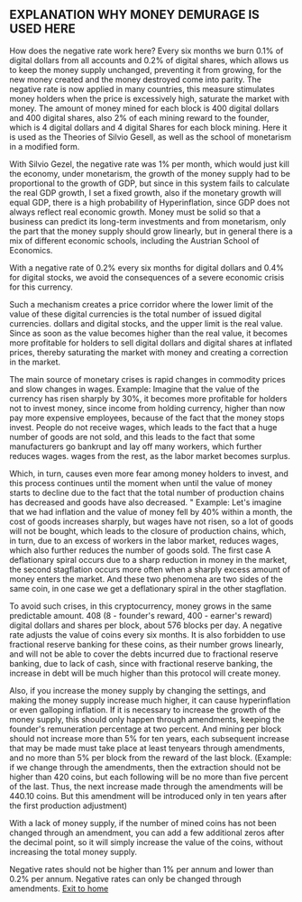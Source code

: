 ## EXPLANATION WHY MONEY DEMURAGE IS USED HERE
How does the negative rate work here? Every six months we burn 0.1% of digital dollars from all accounts
and 0.2% of digital shares, which allows us to keep the money supply unchanged, preventing it from growing,
for the new money created and the money destroyed come into parity.
The negative rate is now applied in many countries, this measure stimulates money holders when the price is excessively high,
saturate the market with money.
The amount of money mined for each block is 400 digital dollars and 400 digital shares,
also 2% of each mining reward to the founder, which is 4 digital dollars and 4 digital Shares for each block mining.
Here it is used as the Theories of Silvio Gesell, as well as the school of monetarism in a modified form.

With Silvio Gezel, the negative rate was 1% per month, which would just kill the economy,
under monetarism, the growth of the money supply had to be proportional to the growth of GDP, but since in
this system fails to calculate the real GDP growth, I set a fixed growth, also if the monetary growth
will equal GDP, there is a high probability of Hyperinflation, since GDP does not always reflect real economic growth.
Money must be solid so that a business can predict its long-term investments and from monetarism, only the part that
the money supply should grow linearly, but in general there is a mix of different economic schools, including the Austrian School of Economics.

With a negative rate of 0.2% every six months for digital dollars and 0.4% for digital stocks, we avoid the consequences of a severe economic crisis for this currency.

Such a mechanism creates a price corridor where the lower limit of the value of these digital currencies is the total number of issued digital currencies.
dollars and digital stocks, and the upper limit is the real value. Since as soon as the value becomes higher than the real value,
it becomes more profitable for holders to sell digital dollars and digital shares at inflated prices, thereby saturating the market with money
and creating a correction in the market.

The main source of monetary crises is rapid changes in commodity prices and slow changes in wages.
Example: Imagine that the value of the currency has risen sharply by 30%, it becomes more profitable for holders not to invest money, since
income from holding currency, higher than now pay more expensive employees, because of the fact that the money stops
invest. People do not receive wages, which leads to the fact that a huge number of goods are not sold,
and this leads to the fact that some manufacturers go bankrupt and lay off many workers, which further reduces wages.
wages from the rest, as the labor market becomes surplus.

Which, in turn, causes even more fear among money holders to invest, and this process continues until the moment when
until the value of money starts to decline due to the fact that the total number of production chains has decreased and goods have also decreased.
"
Example: Let's imagine that we had inflation and the value of money fell by 40% within a month, the cost of goods increases sharply,
but wages have not risen, so a lot of goods will not be bought, which leads to the closure of production chains,
which, in turn, due to an excess of workers in the labor market, reduces wages, which also further reduces
the number of goods sold.
The first case A deflationary spiral occurs due to a sharp reduction in money in the market, the second
stagflation occurs more often when a sharply excess amount of money enters the market.
And these two phenomena are two sides of the same coin, in one case we get a deflationary spiral in the other
stagflation.

To avoid such crises, in this cryptocurrency, money grows in the same predictable amount.
408 (8 - founder's reward, 400 - earner's reward)
digital dollars and shares per block, about 576 blocks per day. A negative rate adjusts the value of coins every six months.
It is also forbidden to use fractional reserve banking for these coins, as their number grows linearly, and
will not be able to cover the debts incurred due to fractional reserve banking, due to lack of
cash, since with fractional reserve banking, the increase in debt will be much higher than this protocol will create money.

Also, if you increase the money supply by changing the settings, and making the money supply increase much higher, it can cause hyperinflation or
even galloping inflation. If it is necessary to increase the growth of the money supply, this should only happen through amendments,
keeping the founder's remuneration percentage at two percent. And mining per block should not increase more than 5% for
ten years, each subsequent increase that may be made must take place at least tenyears through amendments,
and no more than 5% per block from the reward of the last block. (Example: if we change
through the amendments, then the extraction should not be higher than 420 coins, but each following will be no more than five percent of the last.
Thus, the next increase made through the amendments will be 440.10 coins. But this amendment will be introduced only in ten
years after the first production adjustment)

With a lack of money supply, if the number of mined coins has not been changed through an amendment, you can add a few
additional zeros after the decimal point, so it will simply increase the value of the coins, without increasing the total money supply.

Negative rates should not be higher than 1% per annum and lower than 0.2% per annum. Negative rates can only be changed through amendments.
[Exit to home](../documentationEng/documentationEng.md)